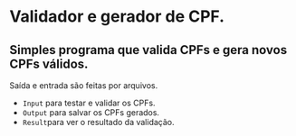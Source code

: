 # **Validador e gerador de CPF.**
## Simples programa que valida CPFs e gera novos CPFs válidos.

Saída e entrada são feitas por arquivos.
* `Input` para testar e validar os CPFs.
* `Output` para salvar os CPFs gerados.
* `Result`para ver o resultado da validação.
